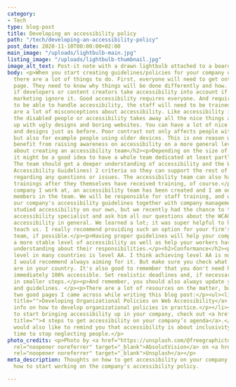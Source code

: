 ```yaml
---
category:
- Tech
type: blog-post
title: Developing an accessibility policy
path: "/tech/developing-an-accessibility-policy"
post_date: 2020-11-10T00:00:00+02:00
main_image: "/uploads/lightbulb-main.jpg"
listing_image: "/uploads/lightbulb-thumbnail.jpg"
image_alt_text: Post-it note with a drawn lightbulb attached to a board
body: <p>When you start creating guidelines/policies for your company on accessibility,
  there are a lot of things to do. First, everyone will need to get onto the same
  page. They need to know why things will be done differently and how. It isn't enough
  if developers or content creators take accessibility into account if designers and
  marketing ignore it. Good accessibility requires everyone. And requiring everyone
  to be able to handle accessibility, the staff will need to be trained.</p><p>There
  are a lot of misconceptions about accessibility. Like accessibility is only for
  the disabled people or accessibility takes away all the nice things and you end
  up with ugly designs and boring websites. You can have a lot of nice visual effects
  and designs just as before. Poor contrast not only affects people with vision impairments
  but also for example people using older devices. This is one reason why you might
  benefit from raising awareness on accessibility on a more general level.</p><h2>Think
  about creating an accessibility team</h2><p>Depending on the size of your company,
  it might be a good idea to have a whole team dedicated at least partly to accessibility.
  The team should get a deeper understanding of accessibility and the WCAG (Web Content
  Accessibility Guidelines) 2 criteria so they can support the rest of your staff
  regarding any questions or issues. The accessibility team can also handle staff
  trainings after they themselves have received training, of course.</p><p>At the
  company I work at, an accessibility team has been created and I am one of three
  members in the team. We will be responsible for staff training, and we'll be creating
  our company's accessibility guidelines together with company management. We've mostly
  studied accessibility on our own, but we recently had the chance to talk with an
  accessibility specialist and ask him all our questions about the WCAG criteria or
  accessibility in general. We learned a lot; it was super helpful to have someone
  teach us. I really recommend providing such an option for your firm's accessibility
  team, if possible.</p><p>Having proper guidelines will help your company maintain
  a more stable level of accessibility as well as help your workers have a clearer
  understanding about their responsibilities.</p><h2>Conformance</h2><p>The accepted
  level in many countries is level AA. I think achieving level AA is not too difficult,
  I would recommend always aiming for it. But make sure you check what the requirements
  are in your country. It's also good to remember that you don't need have everything
  immediately 100% accessible. Set realistic deadlines and, if necessary, tackle accessibility
  in smaller steps.</p><p>And remember, you should also always update your policies
  and guidelines. </p><p>There are a lot of resources on the matter, but here are
  two good pages I came across while writing this blog post:</p><ul><li><p><a href="https://www.w3.org/WAI/planning/org-policies/"
  title="">Developing Organizational Policies on Web Accessibility</a> has excellent
  info on how to develop organizational policies in practice.</p></li><li><p>On how
  to start bringing accessibility up in your company, check out <a href="https://uxdesign.cc/4-steps-to-get-accessibility-on-your-companys-agenda-db9d0b48a029"
  title="">4 steps to get accessibility on your company’s agenda</a>.</p></li></ul><p>I
  would also like to remind you that accessibility is about inclusivity, it's really
  time to stop neglecting people.</p>
photo_credits: <p>Photo by <a href="https://unsplash.com/@freegraphictoday?utm_source=unsplash&utm_medium=referral&utm_content=creditCopyText"
  rel="noopener noreferrer" target="_blank">AbsolutVision</a> on <a href="https://unsplash.com/?utm_source=unsplash&amp;utm_medium=referral&amp;utm_content=creditCopyText"
  rel="noopener noreferrer" target="_blank">Unsplash</a></p>
meta_description: Thoughts on how to get accessibility on your company's agenda and
  how to start working on the company's accessibility policy.

---
```

